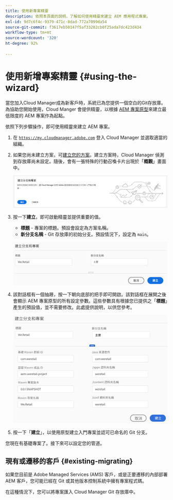```yaml
---
title: 使用新專案精靈
description: 依照本頁面的說明，了解如何使用精靈來建立 AEM 應用程式專案。
exl-id: 9d7c6f4c-9379-471c-8dad-772a7099da54
source-git-commit: f3617eb50147f5af33282cb0f25ada7dc423d434
workflow-type: tm+mt
source-wordcount: '320'
ht-degree: 92%

---
```



# 使用新增專案精靈 {#using-the-wizard}

當您加入Cloud Manager成為新客戶時，系統已為您提供一個空白的Git存放庫。 為協助您開始使用，Cloud Manger 會提供精靈，以根據 [AEM 專案原型](https://github.com/adobe/aem-project-archetype)來建立最低限度的 AEM 專案作為起點。

依照下列步驟操作，即可使用精靈來建立 AEM 專案。

1. 在 [`https://my.cloudmanager.adobe.com`](https://my.cloudmanager.adobe.com) 登入 Cloud Manager 並選取適當的組織。

1. 如果您尚未建立方案，可[建立您的方案](program-setup.md)。建立方案時，Cloud Manager 偵測到存放庫尚未設定。隨後，會有一張特殊的行動召喚卡片出現於「**概觀**」畫面中。

   ![建立專案 CTA](/help/assets/image2018-10-3_14-29-44.png)

1. 按一下&#x200B;**建立**，即可啟動精靈並提供重要的值。

   * **標題** - 專案的標題。預設會設定為方案名稱。
   * **新分支名稱** - Git 存放庫的初始分支。預設情況下，設定為 `main`。

   ![專案值](/help/assets/screen_shot_2018-10-08at55825am.png)

1. 該對話框有一個抽屜，按一下朝向底部的把手即可開啟。該對話框在展開之後會顯示 AEM 專案原型的所有設定參數。這些參數具有根據您已提供之「**標題**」產生的預設值，並不需要修改。此處提供說明，以供您參考。

   ![詳細的原型參數](/help/assets/screen_shot_2018-10-08at60032am.png)

1. 按一下「**建立**」，以使用原型建立入門專案並認可已命名的 Git 分支。

您現在有基礎專案了。接下來可以設定您的管道。

## 現有或遷移的客戶 {#existing-migrating}

如果您目前是 Adobe Managed Services (AMS) 客戶，或是正要遷移的內部部署 AEM 客戶，您可能已經在 Git 或其他版本控制系統中擁有專案程式碼。

在這種情況下，您可以將專案匯入 Cloud Manager Git 存放庫中。
